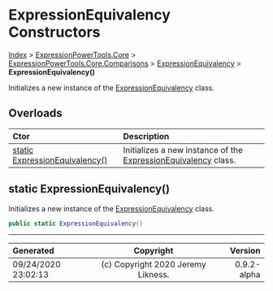 ﻿# ExpressionEquivalency Constructors

[Index](../index.md) > [ExpressionPowerTools.Core](ExpressionPowerTools.Core.a.md) > [ExpressionPowerTools.Core.Comparisons](ExpressionPowerTools.Core.Comparisons.n.md) > [ExpressionEquivalency](ExpressionPowerTools.Core.Comparisons.ExpressionEquivalency.cs.md) > **ExpressionEquivalency()**

Initializes a new instance of the [ExpressionEquivalency](ExpressionPowerTools.Core.Comparisons.ExpressionEquivalency.cs.md) class.

## Overloads

| Ctor | Description |
| :-- | :-- |
| [static ExpressionEquivalency()](#static-expressionequivalency) | Initializes a new instance of the [ExpressionEquivalency](ExpressionPowerTools.Core.Comparisons.ExpressionEquivalency.cs.md) class. |

## static ExpressionEquivalency()

Initializes a new instance of the [ExpressionEquivalency](ExpressionPowerTools.Core.Comparisons.ExpressionEquivalency.cs.md) class.

```csharp
public static ExpressionEquivalency()
```



---

| Generated | Copyright | Version |
| :-- | :-: | --: |
| 09/24/2020 23:02:13 | (c) Copyright 2020 Jeremy Likness. | 0.9.2-alpha |
